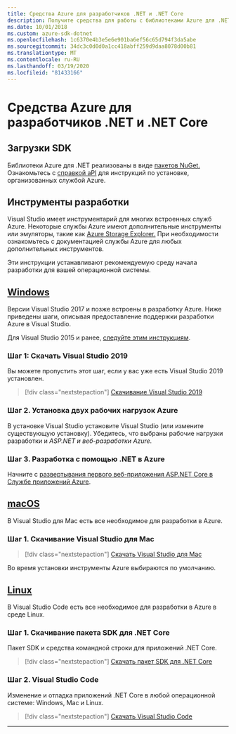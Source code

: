 ```yaml
---
title: Средства Azure для разработчиков .NET и .NET Core
description: Получите средства для работы с библиотеками Azure для .NET в среде Windows, Mac и Linux.
ms.date: 10/01/2018
ms.custom: azure-sdk-dotnet
ms.openlocfilehash: 1c6370e4b3e5e6e901ba6ef56c65d794f3da5abe
ms.sourcegitcommit: 34dc3c0d0d0a1cc418abff259d9daa8078d00b81
ms.translationtype: MT
ms.contentlocale: ru-RU
ms.lasthandoff: 03/19/2020
ms.locfileid: "81433166"
---
```

# <a name="tools-for-net-and-net-core-azure-developers"></a>Средства Azure для разработчиков .NET и .NET Core

## <a name="sdk-downloads"></a>Загрузки SDK

Библиотеки Azure для .NET реализованы в виде [пакетов NuGet.](https://www.nuget.org/packages?q=windowsazureofficial) Ознакомьтесь с [справкой aPI](/dotnet/api/overview/azure/?view=azure-dotnet) для инструкций по установке, организованных службой Azure.

## <a name="development-tools"></a>Инструменты разработки

Visual Studio имеет инструментарий для многих встроенных служб Azure. Некоторые службы Azure имеют дополнительные инструменты или эмуляторы, такие как [Azure Storage Explorer.](https://azure.microsoft.com/features/storage-explorer/) При необходимости ознакомьтесь с документацией службы Azure для любых дополнительных инструментов.

Эти инструкции устанавливают рекомендуемую среду начала разработки для вашей операционной системы.

## <a name="windows"></a>[Windows](#tab/windows)

Версии Visual Studio 2017 и позже встроены в разработку Azure. Ниже приведены шаги, описывая предоставление поддержки разработки Azure в Visual Studio.

Для Visual Studio 2015 и ранее, <a href="vs2015-install.md">следуйте этим инструкциям</a>.

### <a name="step-1-download-visual-studio-2019"></a>Шаг 1: Скачать Visual Studio 2019

Вы можете пропустить этот шаг, если у вас уже есть Visual Studio 2019 установлен.

> [!div class="nextstepaction"]
> [Скачивание Visual Studio 2019](https://www.visualstudio.com/downloads/)

### <a name="step-2-install-the-two-azure-workloads"></a>Шаг 2. Установка двух рабочих нагрузок Azure

В установке Visual Studio установите Visual Studio (или измените существующую установку). Убедитесь, что выбраны рабочие нагрузки разработки и *ASP.NET и веб-разработки* *Azure.*

### <a name="step-3-develop-with-net-on-azure"></a>Шаг 3. Разработка с помощью .NET в Azure

Начните с [развертывания первого веб-приложения ASP.NET Core в Службе приложений Azure](https://docs.microsoft.com/azure/app-service-web/app-service-web-get-started-dotnet).

## <a name="macos"></a>[macOS](#tab/macos)

В Visual Studio для Mac есть все необходимое для разработки в Azure.

### <a name="step-1-download-visual-studio-for-mac"></a>Шаг 1. Скачивание Visual Studio для Mac

> [!div class="nextstepaction"]
> [Скачать Visual Studio для Mac](https://www.visualstudio.com/vs/visual-studio-mac/)

Во время установки инструменты Azure выбираются по умолчанию.

## <a name="linux"></a>[Linux](#tab/linux)

В Visual Studio Code есть все необходимое для разработки в Azure в среде Linux.

### <a name="step-1-download-the-net-core-sdk"></a>Шаг 1. Скачивание пакета SDK для .NET Core

Пакет SDK и средства командной строки для приложений .NET Core.

> [!div class="nextstepaction"]
> [Скачать пакет SDK для .NET Core](https://dotnet.microsoft.com/download)

### <a name="step-2-visual-studio-code"></a>Шаг 2. Visual Studio Code

Изменение и отладка приложений .NET Core в любой операционной системе: Windows, Mac и Linux.

> [!div class="nextstepaction"]
> [Скачать Visual Studio Code](https://code.visualstudio.com)

---
